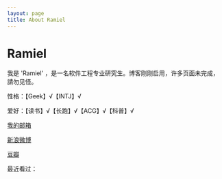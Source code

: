 ```yaml
---
layout: page
title: About Ramiel
---
```

# Ramiel

我是 'Ramiel' ，是一名软件工程专业研究生。博客刚刚启用，许多页面未完成，請勿见怪。

性格：【Geek】√【INTJ】√

爱好：【读书】√【长跑】√【ACG】√【科普】√


<a href="zl.ramiel@gmail.com" title="eMail" target="_blank" class="external">我的邮箱</a>

<a href="http://weibo.com/runninghack" title="我的微博" target="_blank" class="external">新浪微博</a>

<a href="http://www.douban.com/people/LeiZhang/" title="我的豆瓣" target="_blank" class="external">豆瓣</a>



最近看过：
<script type="text/javascript" src="http://www.douban.com/service/badge/LeiZhang/?show=collection&amp;n=15&amp;columns=5&amp;picsize=medium&amp;hidelogo=yes&amp;hideself=yes&amp;cat=book" ></script>

<div id="disqus_container"> 
    <div id="disqus_thread"></div>
</div> 

<script type="text/javascript">
    window.disqus_shortname = 'ramiel'; // required: replace example with your forum shortname
    $.getScript('http://' + disqus_shortname + '.disqus.com/embed.js');
</script>

